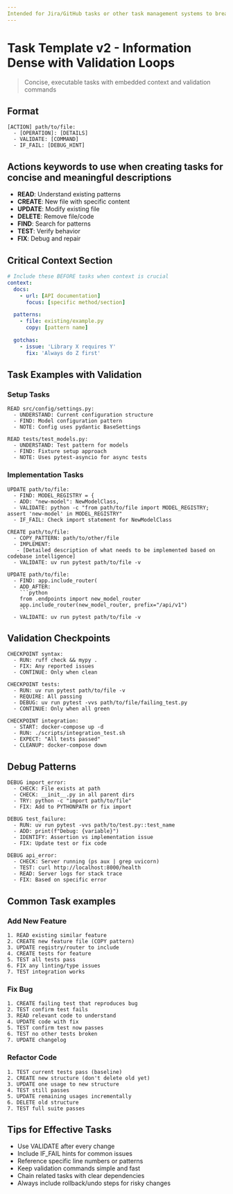 ```yaml
---
Intended for Jira/GitHub tasks or other task management systems to break down and plan the implementation.
---
```


# Task Template v2 - Information Dense with Validation Loops

> Concise, executable tasks with embedded context and validation commands

## Format

```
[ACTION] path/to/file:
  - [OPERATION]: [DETAILS]
  - VALIDATE: [COMMAND]
  - IF_FAIL: [DEBUG_HINT]
```

## Actions keywords to use when creating tasks for concise and meaningful descriptions

- **READ**: Understand existing patterns
- **CREATE**: New file with specific content
- **UPDATE**: Modify existing file
- **DELETE**: Remove file/code
- **FIND**: Search for patterns
- **TEST**: Verify behavior
- **FIX**: Debug and repair

## Critical Context Section

```yaml
# Include these BEFORE tasks when context is crucial
context:
  docs:
    - url: [API documentation]
      focus: [specific method/section]

  patterns:
    - file: existing/example.py
      copy: [pattern name]

  gotchas:
    - issue: 'Library X requires Y'
      fix: 'Always do Z first'
```

## Task Examples with Validation

### Setup Tasks

```
READ src/config/settings.py:
  - UNDERSTAND: Current configuration structure
  - FIND: Model configuration pattern
  - NOTE: Config uses pydantic BaseSettings

READ tests/test_models.py:
  - UNDERSTAND: Test pattern for models
  - FIND: Fixture setup approach
  - NOTE: Uses pytest-asyncio for async tests
```

### Implementation Tasks

````
UPDATE path/to/file:
  - FIND: MODEL_REGISTRY = {
  - ADD: "new-model": NewModelClass,
  - VALIDATE: python -c "from path/to/file import MODEL_REGISTRY; assert 'new-model' in MODEL_REGISTRY"
  - IF_FAIL: Check import statement for NewModelClass

CREATE path/to/file:
  - COPY_PATTERN: path/to/other/file
  - IMPLEMENT:
   - [Detailed description of what needs to be implemented based on codebase intelligence]
  - VALIDATE: uv run pytest path/to/file -v

UPDATE path/to/file:
  - FIND: app.include_router(
  - ADD_AFTER:
    ```python
    from .endpoints import new_model_router
    app.include_router(new_model_router, prefix="/api/v1")
    ```
  - VALIDATE: uv run pytest path/to/file -v
````

## Validation Checkpoints

```
CHECKPOINT syntax:
  - RUN: ruff check && mypy .
  - FIX: Any reported issues
  - CONTINUE: Only when clean

CHECKPOINT tests:
  - RUN: uv run pytest path/to/file -v
  - REQUIRE: All passing
  - DEBUG: uv run pytest -vvs path/to/file/failing_test.py
  - CONTINUE: Only when all green

CHECKPOINT integration:
  - START: docker-compose up -d
  - RUN: ./scripts/integration_test.sh
  - EXPECT: "All tests passed"
  - CLEANUP: docker-compose down
```

## Debug Patterns

```
DEBUG import_error:
  - CHECK: File exists at path
  - CHECK: __init__.py in all parent dirs
  - TRY: python -c "import path/to/file"
  - FIX: Add to PYTHONPATH or fix import

DEBUG test_failure:
  - RUN: uv run pytest -vvs path/to/test.py::test_name
  - ADD: print(f"Debug: {variable}")
  - IDENTIFY: Assertion vs implementation issue
  - FIX: Update test or fix code

DEBUG api_error:
  - CHECK: Server running (ps aux | grep uvicorn)
  - TEST: curl http://localhost:8000/health
  - READ: Server logs for stack trace
  - FIX: Based on specific error
```

## Common Task examples

### Add New Feature

```
1. READ existing similar feature
2. CREATE new feature file (COPY pattern)
3. UPDATE registry/router to include
4. CREATE tests for feature
5. TEST all tests pass
6. FIX any linting/type issues
7. TEST integration works
```

### Fix Bug

```
1. CREATE failing test that reproduces bug
2. TEST confirm test fails
3. READ relevant code to understand
4. UPDATE code with fix
5. TEST confirm test now passes
6. TEST no other tests broken
7. UPDATE changelog
```

### Refactor Code

```
1. TEST current tests pass (baseline)
2. CREATE new structure (don't delete old yet)
3. UPDATE one usage to new structure
4. TEST still passes
5. UPDATE remaining usages incrementally
6. DELETE old structure
7. TEST full suite passes
```

## Tips for Effective Tasks

- Use VALIDATE after every change
- Include IF_FAIL hints for common issues
- Reference specific line numbers or patterns
- Keep validation commands simple and fast
- Chain related tasks with clear dependencies
- Always include rollback/undo steps for risky changes
